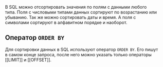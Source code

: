 В SQL можно отсортировать значения по полям с данными любого типа. Поля с числовыми типами данных сортируют по возрастанию или убыванию. Так же можно сортировать даты и время. А поля с символами сортируют в алфавитном порядке и наоборот.

## Оператор `ORDER BY`
Для сортировки данных в SQL используют оператор `ORDER BY`. Его пишут в самом конце запроса, после него можно указать только операторы [[LIMIT]] и [[OFFSET]].